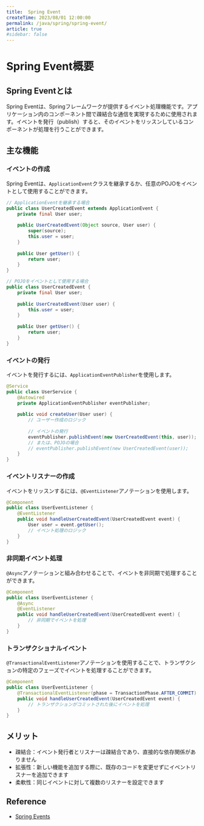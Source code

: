 ```yaml
---
title:  Spring Event
createTime: 2023/08/01 12:00:00
permalink: /java/spring/spring-event/
article: true
#sidebar: false
---
```


# Spring Event概要

## Spring Eventとは

Spring Eventは、Springフレームワークが提供するイベント処理機能です。アプリケーション内のコンポーネント間で疎結合な通信を実現するために使用されます。イベントを発行（publish）すると、そのイベントをリッスンしているコンポーネントが処理を行うことができます。

## 主な機能

### イベントの作成

Spring Eventは、`ApplicationEvent`クラスを継承するか、任意のPOJOをイベントとして使用することができます。

```java
// ApplicationEventを継承する場合
public class UserCreatedEvent extends ApplicationEvent {
    private final User user;
    
    public UserCreatedEvent(Object source, User user) {
        super(source);
        this.user = user;
    }
    
    public User getUser() {
        return user;
    }
}

// POJOをイベントとして使用する場合
public class UserCreatedEvent {
    private final User user;
    
    public UserCreatedEvent(User user) {
        this.user = user;
    }
    
    public User getUser() {
        return user;
    }
}
```

### イベントの発行

イベントを発行するには、`ApplicationEventPublisher`を使用します。

```java
@Service
public class UserService {
    @Autowired
    private ApplicationEventPublisher eventPublisher;
    
    public void createUser(User user) {
        // ユーザー作成のロジック
        
        // イベントの発行
        eventPublisher.publishEvent(new UserCreatedEvent(this, user));
        // または、POJOの場合
        // eventPublisher.publishEvent(new UserCreatedEvent(user));
    }
}
```

### イベントリスナーの作成

イベントをリッスンするには、`@EventListener`アノテーションを使用します。

```java
@Component
public class UserEventListener {
    @EventListener
    public void handleUserCreatedEvent(UserCreatedEvent event) {
        User user = event.getUser();
        // イベント処理のロジック
    }
}
```

### 非同期イベント処理

`@Async`アノテーションと組み合わせることで、イベントを非同期で処理することができます。

```java
@Component
public class UserEventListener {
    @Async
    @EventListener
    public void handleUserCreatedEvent(UserCreatedEvent event) {
        // 非同期でイベントを処理
    }
}
```

### トランザクショナルイベント

`@TransactionalEventListener`アノテーションを使用することで、トランザクションの特定のフェーズでイベントを処理することができます。

```java
@Component
public class UserEventListener {
    @TransactionalEventListener(phase = TransactionPhase.AFTER_COMMIT)
    public void handleUserCreatedEvent(UserCreatedEvent event) {
        // トランザクションがコミットされた後にイベントを処理
    }
}
```

## メリット

- 疎結合：イベント発行者とリスナーは疎結合であり、直接的な依存関係がありません
- 拡張性：新しい機能を追加する際に、既存のコードを変更せずにイベントリスナーを追加できます
- 柔軟性：同じイベントに対して複数のリスナーを設定できます

## Reference

- [Spring Events](https://docs.spring.io/spring-framework/docs/current/reference/html/core.html#context-functionality-events)